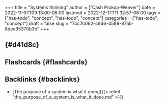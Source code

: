 +++
title = "Systems thinking"
author = ["Cash Prokop-Weaver"]
date = 2022-11-07T09:13:00-08:00
lastmod = 2022-12-17T11:32:57-08:00
tags = ["has-todo", "concept", "has-todo", "concept"]
categories = ["has-todo", "concept"]
draft = false
slug = "74c7b062-c946-4589-87ab-8dee95370b3b"
+++

##  {#d41d8c}


## Flashcards {#flashcards}


## Backlinks {#backlinks}

-   [The purpose of a system is what it does]({{< relref "the_purpose_of_a_system_is_what_it_does.md" >}})
